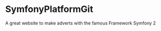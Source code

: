 SymfonyPlatformGit
==================

A great website to make adverts with the famous Framework Symfony 2